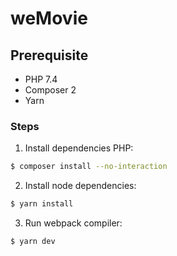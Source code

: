 # weMovie

## Prerequisite

- PHP 7.4
- Composer 2
- Yarn


### Steps

1. Install dependencies PHP:
``` sh
$ composer install --no-interaction
```
2. Install node dependencies: 
```sh
$ yarn install
```
3. Run webpack compiler:
```sh
$ yarn dev
```
